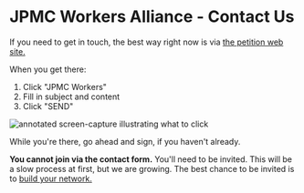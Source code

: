 # JPMC Workers Alliance - Contact Us

If you need to get in touch, the best way right now is via
[the petition web site.](https://www.coworker.org/p/jpmcWorkers)

When you get there:

1. Click "JPMC Workers"
2. Fill in subject and content
3. Click "SEND"

<img src="/img/contact_us.png" alt="annotated screen-capture illustrating what to click">

While you're there, go ahead and sign, if you haven't already.

**You cannot join via the contact form.** You'll need to be invited.
This will be a slow process at first, but we are growing.
The best chance to be invited is to [build your network.](/join_us)

